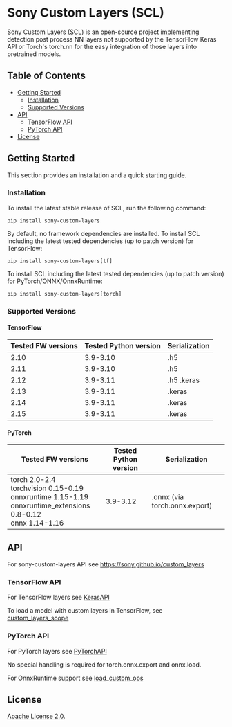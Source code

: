 # Sony Custom Layers (SCL)

Sony Custom Layers (SCL) is an open-source project implementing detection post process NN layers not supported by the TensorFlow Keras API or Torch's torch.nn for the easy integration of those layers into pretrained models.

## Table of Contents

- [Getting Started](#getting-started)
  - [Installation](#installation)
  - [Supported Versions](#supported-versions)
- [API](#api)
  - [TensorFlow API](#tensorflow-api)
  - [PyTorch API](#pytorch-api)
- [License](#license)


## Getting Started

This section provides an installation and a quick starting guide.

### Installation

To install the latest stable release of SCL, run the following command:
```
pip install sony-custom-layers
```
By default, no framework dependencies are installed.
To install SCL including the latest tested dependencies (up to patch version) for TensorFlow:
```
pip install sony-custom-layers[tf]
```
To install SCL including the latest tested dependencies (up to patch version) for PyTorch/ONNX/OnnxRuntime:
```
pip install sony-custom-layers[torch]
```
### Supported Versions

#### TensorFlow

| **Tested FW versions** | **Tested Python version** | **Serialization** |
|------------------------|---------------------------|-------------------|
| 2.10                   | 3.9-3.10                  | .h5               |
| 2.11                   | 3.9-3.10                  | .h5               |
| 2.12                   | 3.9-3.11                  | .h5  .keras       |
| 2.13                   | 3.9-3.11                  | .keras            |
| 2.14                   | 3.9-3.11                  | .keras            |
| 2.15                   | 3.9-3.11                  | .keras            |

#### PyTorch

| **Tested FW versions**                                                                                                   | **Tested Python version** | **Serialization**              |
|--------------------------------------------------------------------------------------------------------------------------|---------------------------|--------------------------------|
| torch 2.0-2.4<br/>torchvision 0.15-0.19<br/>onnxruntime 1.15-1.19<br/>onnxruntime_extensions 0.8-0.12<br/>onnx 1.14-1.16 | 3.9-3.12                  | .onnx (via torch.onnx.export)  |

## API
For sony-custom-layers API see https://sony.github.io/custom_layers

### TensorFlow API
For TensorFlow layers see
[KerasAPI](https://sony.github.io/custom_layers/sony_custom_layers/keras.html)

To load a model with custom layers in TensorFlow, see [custom_layers_scope](https://sony.github.io/custom_layers/sony_custom_layers/keras.html#custom_layers_scope)

### PyTorch API
For PyTorch layers see
[PyTorchAPI](https://sony.github.io/custom_layers/sony_custom_layers/pytorch.html)

No special handling is required for torch.onnx.export and onnx.load.

For OnnxRuntime support see [load_custom_ops](https://sony.github.io/custom_layers/sony_custom_layers/pytorch.html#load_custom_ops) 

## License
[Apache License 2.0](LICENSE.md).


